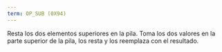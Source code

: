 ```yaml
---
term: OP_SUB (0X94)
---
```


Resta los dos elementos superiores en la pila. Toma los dos valores en la parte superior de la pila, los resta y los reemplaza con el resultado.